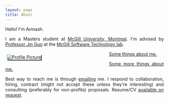 ```yaml
---
layout: page
title: About
---
```

<p>
Hello! I'm Avinash. 
</p>
<p style="text-align: justify;">
I am a Masters student at <a href="https://www.cs.mcgill.ca/">McGill University, Montreal</a>. I'm advised by <a href="https://www.cs.mcgill.ca/~jguo/">Professor Jin Guo</a> at the <a href="https://www.cs.mcgill.ca/~jguo/lab.html">McGill Software Technology lab</a>.
</p>

<script>
    function smtaboutme(elem) {
        elem.innerHTML = "Previously I was a Software Engineer at <a href=\"https://www.cisco.com/c/en_in/index.html\">Cisco Systems, Bangalore</a> where I wrote code for several tools that did code reviews, deployment and overall improved software engineering processes. I was part of major enterprise software releases and several maintainance releases for few projects and built multiple machine learning proof of concepts.</p><p>I did my Bachelors degree in Computer Science and Engineering from <a href=\"https://nie.ac.in/\">the National Institute of Engineering, Mysore</a> from where I graduated in 2018. I was fortunate to be able to write a <a href=\"https://link.springer.com/chapter/10.1007/978-981-13-1498-8_8\">paper</a> on recommender systems, build a cool <a href=\"https://share.streamlit.io/avinashbhat/wikicontext-v2/main\">final project</a>, work for two <a href=\"http://hexoctane.com/\">early</a> <a href=\"https://logichive.in/\">stage</a> startups, and go on several motorcyle trips. </p><p>I am an amateur flautist and also play the ukulele at times. I enjoy hiking, cooking and running (in that order). I read <a href=\"{{site.baseurl}}/bookshelf\">fiction</a>, love fusion music (especially Carnatic, the likes of Agam and Karnatriix), watch a lot of Netflix and religiously follow Formula 1."
    }

    function staboutme(elem) {
        elem.innerHTML = "I work at the intersection of software engineering, human-computer interaction and machine learning with a goal of improving developer experience by building tools that solve specific software engineering, collaboration and development workflow problems (tl;dr: I build developer tools). My research usually leverages statistical analysis of \"big\" software data as well as user studies for requirement and usability analysis. Most of the work is open source and is available on my <a href=\"https://github.com/avinashbhat\">GitHub</a>."
    }
</script>




<div style="text-align: justify;">
<div style="float:left;width:300px;padding-top:10px;padding-right:25px;padding-bottom:5px;padding-left:5px"><img alt="Profile Picture" src="{{site.baseurl}}/assets/images/avinashbhat_image_1.png" style="box-shadow:2px 2px;" /> </div>

<p onclick="staboutme(this)"><a href="#">Some things about me.</a></p>
<p onclick="smtaboutme(this)"><a href="#">Some more things about me.</a></p>
<p>
Best way to reach me is through <a href="mailto:avinashbhatneelavar@gmail.com?&body=Hi Avinash! I'm contacting you through your website.">emailing</a> me. I respond to collaboration, hiring, contract (might not accept these unless they're interesting) and consulting (preferably for non-profits) proposals. Resume/CV <a href="{{site.baseurl}}/cv">available on request</a>.
